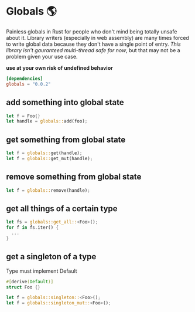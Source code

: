 # Globals 🌎
Painless globals in Rust for people who don't mind being totally unsafe about it. Library writers (especially in web assembly) are many times forced to write global data because they don't have a single point of entry.  *This library isn't gauranteed multi-thread safe for now*, but that may not be a problem given your use case.

**use at your own risk of undefined behavior**

```toml
[dependencies]
globals = "0.0.2"
```

## add something into global state

```rust
let f = Foo{}
let handle = globals::add(foo);
```

## get something from global state
```rust
let f = globals::get(handle);
let f = globals::get_mut(handle);
```

## remove something from global state
```rust
let f = globals::remove(handle);
```

## get all things of a certain type
```rust
let fs = globals::get_all::<Foo>();
for f in fs.iter() {
  ...
}
```

## get a singleton of a type
Type must implement Default

```rust
#[derive(Default)]
struct Foo {}

let f = globals::singleton::<Foo>();
let f = globals::singleton_mut::<Foo>();
```
